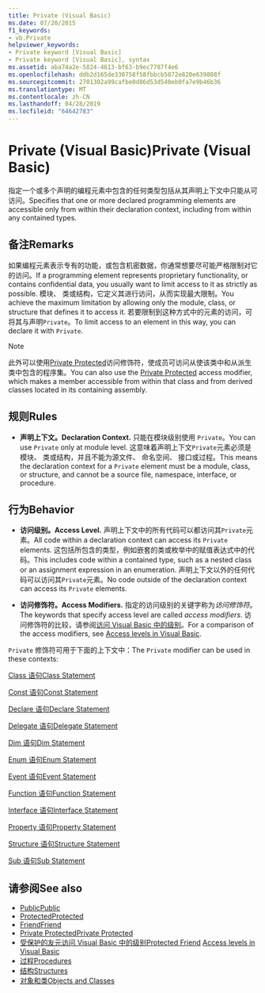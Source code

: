 ```yaml
---
title: Private (Visual Basic)
ms.date: 07/20/2015
f1_keywords:
- vb.Private
helpviewer_keywords:
- Private keyword [Visual Basic]
- Private keyword [Visual Basic], syntax
ms.assetid: aba74a2e-5824-4613-bf63-b9ec7787f4e6
ms.openlocfilehash: ddb2d165de330758f58fbbcb5872e820e639808f
ms.sourcegitcommit: 2701302a99cafbe0d86d53d540eb0fa7e9b46b36
ms.translationtype: MT
ms.contentlocale: zh-CN
ms.lasthandoff: 04/28/2019
ms.locfileid: "64642783"
---
```

# <a name="private-visual-basic"></a><span data-ttu-id="a3cb8-102">Private (Visual Basic)</span><span class="sxs-lookup"><span data-stu-id="a3cb8-102">Private (Visual Basic)</span></span>
<span data-ttu-id="a3cb8-103">指定一个或多个声明的编程元素中包含的任何类型包括从其声明上下文中只能从可访问。</span><span class="sxs-lookup"><span data-stu-id="a3cb8-103">Specifies that one or more declared programming elements are accessible only from within their declaration context, including from within any contained types.</span></span>  
  
## <a name="remarks"></a><span data-ttu-id="a3cb8-104">备注</span><span class="sxs-lookup"><span data-stu-id="a3cb8-104">Remarks</span></span>  
 <span data-ttu-id="a3cb8-105">如果编程元素表示专有的功能，或包含机密数据，你通常想要尽可能严格限制对它的访问。</span><span class="sxs-lookup"><span data-stu-id="a3cb8-105">If a programming element represents proprietary functionality, or contains confidential data, you usually want to limit access to it as strictly as possible.</span></span> <span data-ttu-id="a3cb8-106">模块、 类或结构，它定义其进行访问，从而实现最大限制。</span><span class="sxs-lookup"><span data-stu-id="a3cb8-106">You achieve the maximum limitation by allowing only the module, class, or structure that defines it to access it.</span></span> <span data-ttu-id="a3cb8-107">若要限制到这种方式中的元素的访问，可将其与声明`Private`。</span><span class="sxs-lookup"><span data-stu-id="a3cb8-107">To limit access to an element in this way, you can declare it with `Private`.</span></span>  

> [!NOTE]
> <span data-ttu-id="a3cb8-108">此外可以使用[Private Protected](private-protected.md)访问修饰符，使成员可访问从使该类中和从派生类中包含的程序集。</span><span class="sxs-lookup"><span data-stu-id="a3cb8-108">You can also use the [Private Protected](private-protected.md) access modifier, which makes a member accessible from within that class and from derived classes located in its containing assembly.</span></span>

## <a name="rules"></a><span data-ttu-id="a3cb8-109">规则</span><span class="sxs-lookup"><span data-stu-id="a3cb8-109">Rules</span></span>  

- <span data-ttu-id="a3cb8-110">**声明上下文。**</span><span class="sxs-lookup"><span data-stu-id="a3cb8-110">**Declaration Context.**</span></span> <span data-ttu-id="a3cb8-111">只能在模块级别使用 `Private`。</span><span class="sxs-lookup"><span data-stu-id="a3cb8-111">You can use `Private` only at module level.</span></span> <span data-ttu-id="a3cb8-112">这意味着声明上下文`Private`元素必须是模块、 类或结构，并且不能为源文件、 命名空间、 接口或过程。</span><span class="sxs-lookup"><span data-stu-id="a3cb8-112">This means the declaration context for a `Private` element must be a module, class, or structure, and cannot be a source file, namespace, interface, or procedure.</span></span>  
  
## <a name="behavior"></a><span data-ttu-id="a3cb8-113">行为</span><span class="sxs-lookup"><span data-stu-id="a3cb8-113">Behavior</span></span>  
  
- <span data-ttu-id="a3cb8-114">**访问级别。**</span><span class="sxs-lookup"><span data-stu-id="a3cb8-114">**Access Level.**</span></span> <span data-ttu-id="a3cb8-115">声明上下文中的所有代码可以都访问其`Private`元素。</span><span class="sxs-lookup"><span data-stu-id="a3cb8-115">All code within a declaration context can access its `Private` elements.</span></span> <span data-ttu-id="a3cb8-116">这包括所包含的类型，例如嵌套的类或枚举中的赋值表达式中的代码。</span><span class="sxs-lookup"><span data-stu-id="a3cb8-116">This includes code within a contained type, such as a nested class or an assignment expression in an enumeration.</span></span> <span data-ttu-id="a3cb8-117">声明上下文以外的任何代码可以访问其`Private`元素。</span><span class="sxs-lookup"><span data-stu-id="a3cb8-117">No code outside of the declaration context can access its `Private` elements.</span></span>  
  
- <span data-ttu-id="a3cb8-118">**访问修饰符。**</span><span class="sxs-lookup"><span data-stu-id="a3cb8-118">**Access Modifiers.**</span></span> <span data-ttu-id="a3cb8-119">指定的访问级别的关键字称为*访问修饰符*。</span><span class="sxs-lookup"><span data-stu-id="a3cb8-119">The keywords that specify access level are called *access modifiers*.</span></span> <span data-ttu-id="a3cb8-120">访问修饰符的比较，请参阅[访问 Visual Basic 中的级别](../../../visual-basic/programming-guide/language-features/declared-elements/access-levels.md)。</span><span class="sxs-lookup"><span data-stu-id="a3cb8-120">For a comparison of the access modifiers, see [Access levels in Visual Basic](../../../visual-basic/programming-guide/language-features/declared-elements/access-levels.md).</span></span>  
  
 <span data-ttu-id="a3cb8-121">`Private` 修饰符可用于下面的上下文中：</span><span class="sxs-lookup"><span data-stu-id="a3cb8-121">The `Private` modifier can be used in these contexts:</span></span>  
  
 [<span data-ttu-id="a3cb8-122">Class 语句</span><span class="sxs-lookup"><span data-stu-id="a3cb8-122">Class Statement</span></span>](../../../visual-basic/language-reference/statements/class-statement.md)  
  
 [<span data-ttu-id="a3cb8-123">Const 语句</span><span class="sxs-lookup"><span data-stu-id="a3cb8-123">Const Statement</span></span>](../../../visual-basic/language-reference/statements/const-statement.md)  
  
 [<span data-ttu-id="a3cb8-124">Declare 语句</span><span class="sxs-lookup"><span data-stu-id="a3cb8-124">Declare Statement</span></span>](../../../visual-basic/language-reference/statements/declare-statement.md)  
  
 [<span data-ttu-id="a3cb8-125">Delegate 语句</span><span class="sxs-lookup"><span data-stu-id="a3cb8-125">Delegate Statement</span></span>](../../../visual-basic/language-reference/statements/delegate-statement.md)  
  
 [<span data-ttu-id="a3cb8-126">Dim 语句</span><span class="sxs-lookup"><span data-stu-id="a3cb8-126">Dim Statement</span></span>](../../../visual-basic/language-reference/statements/dim-statement.md)  
  
 [<span data-ttu-id="a3cb8-127">Enum 语句</span><span class="sxs-lookup"><span data-stu-id="a3cb8-127">Enum Statement</span></span>](../../../visual-basic/language-reference/statements/enum-statement.md)  
  
 [<span data-ttu-id="a3cb8-128">Event 语句</span><span class="sxs-lookup"><span data-stu-id="a3cb8-128">Event Statement</span></span>](../../../visual-basic/language-reference/statements/event-statement.md)  
  
 [<span data-ttu-id="a3cb8-129">Function 语句</span><span class="sxs-lookup"><span data-stu-id="a3cb8-129">Function Statement</span></span>](../../../visual-basic/language-reference/statements/function-statement.md)  
  
 [<span data-ttu-id="a3cb8-130">Interface 语句</span><span class="sxs-lookup"><span data-stu-id="a3cb8-130">Interface Statement</span></span>](../../../visual-basic/language-reference/statements/interface-statement.md)  
  
 [<span data-ttu-id="a3cb8-131">Property 语句</span><span class="sxs-lookup"><span data-stu-id="a3cb8-131">Property Statement</span></span>](../../../visual-basic/language-reference/statements/property-statement.md)  
  
 [<span data-ttu-id="a3cb8-132">Structure 语句</span><span class="sxs-lookup"><span data-stu-id="a3cb8-132">Structure Statement</span></span>](../../../visual-basic/language-reference/statements/structure-statement.md)  
  
 [<span data-ttu-id="a3cb8-133">Sub 语句</span><span class="sxs-lookup"><span data-stu-id="a3cb8-133">Sub Statement</span></span>](../../../visual-basic/language-reference/statements/sub-statement.md)  
  
## <a name="see-also"></a><span data-ttu-id="a3cb8-134">请参阅</span><span class="sxs-lookup"><span data-stu-id="a3cb8-134">See also</span></span>

- [<span data-ttu-id="a3cb8-135">Public</span><span class="sxs-lookup"><span data-stu-id="a3cb8-135">Public</span></span>](../../../visual-basic/language-reference/modifiers/public.md)
- [<span data-ttu-id="a3cb8-136">Protected</span><span class="sxs-lookup"><span data-stu-id="a3cb8-136">Protected</span></span>](../../../visual-basic/language-reference/modifiers/protected.md)
- [<span data-ttu-id="a3cb8-137">Friend</span><span class="sxs-lookup"><span data-stu-id="a3cb8-137">Friend</span></span>](../../../visual-basic/language-reference/modifiers/friend.md)
- [<span data-ttu-id="a3cb8-138">Private Protected</span><span class="sxs-lookup"><span data-stu-id="a3cb8-138">Private Protected</span></span>](./private-protected.md)
- <span data-ttu-id="a3cb8-139">[受保护的友元](./protected-friend.md)[访问 Visual Basic 中的级别](../../../visual-basic/programming-guide/language-features/declared-elements/access-levels.md)</span><span class="sxs-lookup"><span data-stu-id="a3cb8-139">[Protected Friend](./protected-friend.md)    [Access levels in Visual Basic](../../../visual-basic/programming-guide/language-features/declared-elements/access-levels.md)</span></span>
- [<span data-ttu-id="a3cb8-140">过程</span><span class="sxs-lookup"><span data-stu-id="a3cb8-140">Procedures</span></span>](../../../visual-basic/programming-guide/language-features/procedures/index.md)
- [<span data-ttu-id="a3cb8-141">结构</span><span class="sxs-lookup"><span data-stu-id="a3cb8-141">Structures</span></span>](../../../visual-basic/programming-guide/language-features/data-types/structures.md)
- [<span data-ttu-id="a3cb8-142">对象和类</span><span class="sxs-lookup"><span data-stu-id="a3cb8-142">Objects and Classes</span></span>](../../../visual-basic/programming-guide/language-features/objects-and-classes/index.md)
